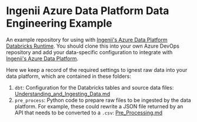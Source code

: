 # Ingenii Azure Data Platform Data Engineering Example
An example repository for using with [Ingenii's Azure Data Platform Databricks Runtime](https://github.com/ingenii-solutions/azure-data-platform-databricks-runtime). You should clone this into your own Azure DevOps repository and add your data-specific configuration to integrate with [Ingenii's Azure Data Platform](https://ingenii.dev/).

Here we keep a record of the required settings to ignest raw data into your data platform, which are contained in these folders:
   1. `dbt`: Configuration for the Databricks tables and source data files: [Understanding_and_Ingesting_Data.md](docs/user/Understanding_and_Ingesting_Data.md)
   1. `pre_process`: Python code to prepare raw files to be ingested by the data platform. For example, these could rewrite a JSON file returned by an API that needs to be converted to a `.csv`: [Pre_Processing.md](docs/user/Pre_Processing.md)
